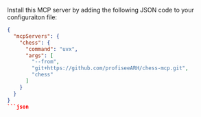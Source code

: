 Install this MCP server by adding the following  JSON code to your configuraiton file:

```json
{
  "mcpServers": {
    "chess": {
      "command": "uvx",
      "args": [
        "--from",
        "git+https://github.com/profiseeARH/chess-mcp.git",
		"chess"
      ]
    }
  }
}
```json
